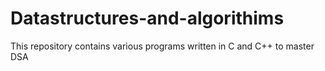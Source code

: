# Datastructures-and-algorithims
This repository contains various programs written in C and C++ to master DSA

